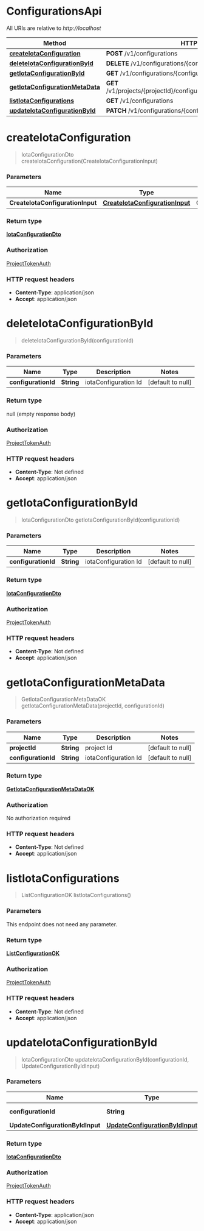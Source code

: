 # ConfigurationsApi

All URIs are relative to _http://localhost_

| Method                                                                                | HTTP request                                                               | Description |
| ------------------------------------------------------------------------------------- | -------------------------------------------------------------------------- | ----------- |
| [**createIotaConfiguration**](ConfigurationsApi.md#createIotaConfiguration)           | **POST** /v1/configurations                                                |             |
| [**deleteIotaConfigurationById**](ConfigurationsApi.md#deleteIotaConfigurationById)   | **DELETE** /v1/configurations/{configurationId}                            |             |
| [**getIotaConfigurationById**](ConfigurationsApi.md#getIotaConfigurationById)         | **GET** /v1/configurations/{configurationId}                               |             |
| [**getIotaConfigurationMetaData**](ConfigurationsApi.md#getIotaConfigurationMetaData) | **GET** /v1/projects/{projectId}/configurations/{configurationId}/metadata |             |
| [**listIotaConfigurations**](ConfigurationsApi.md#listIotaConfigurations)             | **GET** /v1/configurations                                                 |             |
| [**updateIotaConfigurationById**](ConfigurationsApi.md#updateIotaConfigurationById)   | **PATCH** /v1/configurations/{configurationId}                             |             |

<a name="createIotaConfiguration"></a>

# **createIotaConfiguration**

> IotaConfigurationDto createIotaConfiguration(CreateIotaConfigurationInput)

### Parameters

| Name                             | Type                                                                          | Description         | Notes |
| -------------------------------- | ----------------------------------------------------------------------------- | ------------------- | ----- |
| **CreateIotaConfigurationInput** | [**CreateIotaConfigurationInput**](../Models/CreateIotaConfigurationInput.md) | CreateConfiguration |       |

### Return type

[**IotaConfigurationDto**](../Models/IotaConfigurationDto.md)

### Authorization

[ProjectTokenAuth](../README.md#ProjectTokenAuth)

### HTTP request headers

- **Content-Type**: application/json
- **Accept**: application/json

<a name="deleteIotaConfigurationById"></a>

# **deleteIotaConfigurationById**

> deleteIotaConfigurationById(configurationId)

### Parameters

| Name                | Type       | Description          | Notes             |
| ------------------- | ---------- | -------------------- | ----------------- |
| **configurationId** | **String** | iotaConfiguration Id | [default to null] |

### Return type

null (empty response body)

### Authorization

[ProjectTokenAuth](../README.md#ProjectTokenAuth)

### HTTP request headers

- **Content-Type**: Not defined
- **Accept**: application/json

<a name="getIotaConfigurationById"></a>

# **getIotaConfigurationById**

> IotaConfigurationDto getIotaConfigurationById(configurationId)

### Parameters

| Name                | Type       | Description          | Notes             |
| ------------------- | ---------- | -------------------- | ----------------- |
| **configurationId** | **String** | iotaConfiguration Id | [default to null] |

### Return type

[**IotaConfigurationDto**](../Models/IotaConfigurationDto.md)

### Authorization

[ProjectTokenAuth](../README.md#ProjectTokenAuth)

### HTTP request headers

- **Content-Type**: Not defined
- **Accept**: application/json

<a name="getIotaConfigurationMetaData"></a>

# **getIotaConfigurationMetaData**

> GetIotaConfigurationMetaDataOK getIotaConfigurationMetaData(projectId, configurationId)

### Parameters

| Name                | Type       | Description          | Notes             |
| ------------------- | ---------- | -------------------- | ----------------- |
| **projectId**       | **String** | project Id           | [default to null] |
| **configurationId** | **String** | iotaConfiguration Id | [default to null] |

### Return type

[**GetIotaConfigurationMetaDataOK**](../Models/GetIotaConfigurationMetaDataOK.md)

### Authorization

No authorization required

### HTTP request headers

- **Content-Type**: Not defined
- **Accept**: application/json

<a name="listIotaConfigurations"></a>

# **listIotaConfigurations**

> ListConfigurationOK listIotaConfigurations()

### Parameters

This endpoint does not need any parameter.

### Return type

[**ListConfigurationOK**](../Models/ListConfigurationOK.md)

### Authorization

[ProjectTokenAuth](../README.md#ProjectTokenAuth)

### HTTP request headers

- **Content-Type**: Not defined
- **Accept**: application/json

<a name="updateIotaConfigurationById"></a>

# **updateIotaConfigurationById**

> IotaConfigurationDto updateIotaConfigurationById(configurationId, UpdateConfigurationByIdInput)

### Parameters

| Name                             | Type                                                                          | Description             | Notes             |
| -------------------------------- | ----------------------------------------------------------------------------- | ----------------------- | ----------------- |
| **configurationId**              | **String**                                                                    | iotaConfiguration Id    | [default to null] |
| **UpdateConfigurationByIdInput** | [**UpdateConfigurationByIdInput**](../Models/UpdateConfigurationByIdInput.md) | UpdateConfigurationById |                   |

### Return type

[**IotaConfigurationDto**](../Models/IotaConfigurationDto.md)

### Authorization

[ProjectTokenAuth](../README.md#ProjectTokenAuth)

### HTTP request headers

- **Content-Type**: application/json
- **Accept**: application/json
